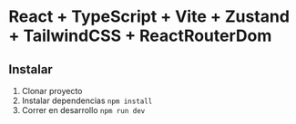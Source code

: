 # React + TypeScript + Vite + Zustand + TailwindCSS + ReactRouterDom

## Instalar

1. Clonar proyecto
2. Instalar dependencias ```npm install```
3. Correr en desarrollo ```npm run dev```

